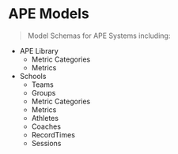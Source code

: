 # APE Models

> Model Schemas for APE Systems including:  

* APE Library  
    * Metric Categories
    * Metrics
* Schools  
    * Teams
    * Groups
    * Metric Categories
    * Metrics
    * Athletes
    * Coaches
    * RecordTimes
    * Sessions